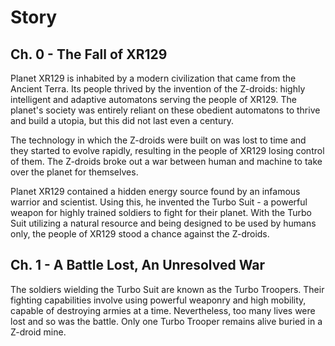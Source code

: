 # Story

## Ch. 0 - The Fall of XR129

Planet XR129 is inhabited by a modern civilization that came from the Ancient Terra. Its people thrived by the invention of the Z-droids: highly intelligent and adaptive automatons serving the people of XR129. The planet's society was entirely reliant on these obedient automatons to thrive and build a utopia, but this did not last even a century.

The technology in which the Z-droids were built on was lost to time and they started to evolve rapidly, resulting in the people of XR129 losing control of them. The Z-droids broke out a war between human and machine to take over the planet for themselves. 

Planet XR129 contained a hidden energy source found by an infamous warrior and scientist. Using this, he invented the Turbo Suit - a powerful weapon for highly trained soldiers to fight for their planet. With the Turbo Suit utilizing a natural resource and being designed to be used by humans only, the people of XR129 stood a chance against the Z-droids.

## Ch. 1 - A Battle Lost, An Unresolved War

The soldiers wielding the Turbo Suit are known as the Turbo Troopers. Their fighting capabilities involve using powerful weaponry and high mobility, capable of destroying armies at a time. Nevertheless, too many lives were lost and so was the battle. Only one Turbo Trooper remains alive buried in a Z-droid mine. 